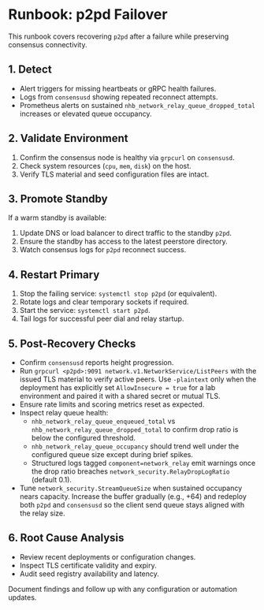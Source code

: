 # Runbook: p2pd Failover

This runbook covers recovering `p2pd` after a failure while preserving
consensus connectivity.

## 1. Detect

* Alert triggers for missing heartbeats or gRPC health failures.
* Logs from `consensusd` showing repeated reconnect attempts.
* Prometheus alerts on sustained `nhb_network_relay_queue_dropped_total` increases or elevated queue occupancy.

## 2. Validate Environment

1. Confirm the consensus node is healthy via `grpcurl` on `consensusd`.
2. Check system resources (`cpu`, `mem`, `disk`) on the host.
3. Verify TLS material and seed configuration files are intact.

## 3. Promote Standby

If a warm standby is available:

1. Update DNS or load balancer to direct traffic to the standby `p2pd`.
2. Ensure the standby has access to the latest peerstore directory.
3. Watch consensus logs for `p2pd` reconnect success.

## 4. Restart Primary

1. Stop the failing service: `systemctl stop p2pd` (or equivalent).
2. Rotate logs and clear temporary sockets if required.
3. Start the service: `systemctl start p2pd`.
4. Tail logs for successful peer dial and relay startup.

## 5. Post-Recovery Checks

* Confirm `consensusd` reports height progression.
* Run `grpcurl <p2pd>:9091 network.v1.NetworkService/ListPeers` with the issued TLS
  material to verify active peers. Use `-plaintext` only when the deployment has
  explicitly set `AllowInsecure = true` for a lab environment and paired it with
  a shared secret or mutual TLS.
* Ensure rate limits and scoring metrics reset as expected.
* Inspect relay queue health:
  - `nhb_network_relay_queue_enqueued_total` vs `nhb_network_relay_queue_dropped_total` to confirm drop ratio is below the configured threshold.
  - `nhb_network_relay_queue_occupancy` should trend well under the configured queue size except during brief spikes.
  - Structured logs tagged `component=network_relay` emit warnings once the drop ratio breaches `network_security.RelayDropLogRatio` (default 0.1).
* Tune `network_security.StreamQueueSize` when sustained occupancy nears capacity. Increase the buffer gradually (e.g., +64) and redeploy both `p2pd` and `consensusd` so the client send queue stays aligned with the relay size.

## 6. Root Cause Analysis

* Review recent deployments or configuration changes.
* Inspect TLS certificate validity and expiry.
* Audit seed registry availability and latency.

Document findings and follow up with any configuration or automation updates.
